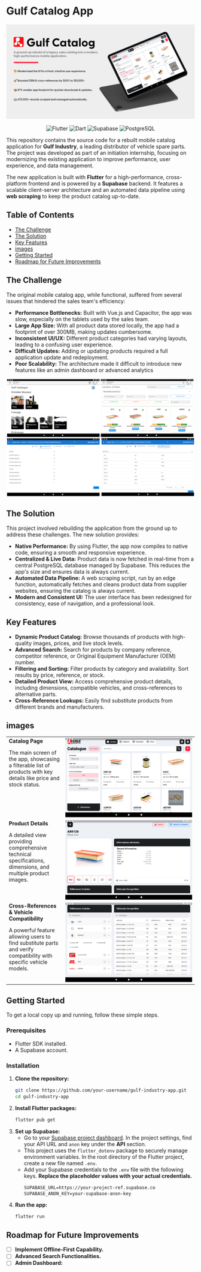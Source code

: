 # Gulf Catalog App

![Gulf Catalog App Thumbnail](images/Gulf-Catalog-App.jpg)

<p align="center">
  <img src="https://img.shields.io/badge/Flutter-02569B?style=for-the-badge&logo=flutter&logoColor=white" alt="Flutter">
    <img src="https://img.shields.io/badge/Dart-0175C2?style=for-the-badge&logo=dart&logoColor=white" alt="Dart">
  <img src="https://img.shields.io/badge/Supabase-3ECF8E?style=for-the-badge&logo=supabase&logoColor=white" alt="Supabase">
  <img src="https://img.shields.io/badge/PostgreSQL-4169E1?style=for-the-badge&logo=postgresql&logoColor=white" alt="PostgreSQL">
</p>

This repository contains the source code for a rebuilt mobile catalog application for **Gulf Industry**, a leading distributor of vehicle spare parts. The project was developed as part of an initiation internship, focusing on modernizing the existing application to improve performance, user experience, and data management.

The new application is built with **Flutter** for a high-performance, cross-platform frontend and is powered by a **Supabase** backend. It features a scalable client-server architecture and an automated data pipeline using **web scraping** to keep the product catalog up-to-date.

## Table of Contents

- [The Challenge](#the-challenge)
- [The Solution](#the-solution)
- [Key Features](#key-features)
- [images](#images)
- [Getting Started](#getting-started)
- [Roadmap for Future Improvements](#roadmap-for-future-improvements)

## The Challenge

The original mobile catalog app, while functional, suffered from several issues that hindered the sales team's efficiency:

- **Performance Bottlenecks:** Built with Vue.js and Capacitor, the app was slow, especially on the tablets used by the sales team.
- **Large App Size:** With all product data stored locally, the app had a footprint of over 300MB, making updates cumbersome.
- **Inconsistent UI/UX:** Different product categories had varying layouts, leading to a confusing user experience.
- **Difficult Updates:** Adding or updating products required a full application update and redeployment.
- **Poor Scalability:** The architecture made it difficult to introduce new features like an admin dashboard or advanced analytics

![Old app's interfaces](images/old-app.png)

## The Solution

This project involved rebuilding the application from the ground up to address these challenges. The new solution provides:

- **Native Performance:** By using Flutter, the app now compiles to native code, ensuring a smooth and responsive experience.
- **Centralized & Live Data:** Product data is now fetched in real-time from a central PostgreSQL database managed by Supabase. This reduces the app's size and ensures data is always current.
- **Automated Data Pipeline:** A web scraping script, run by an edge function, automatically fetches and cleans product data from supplier websites, ensuring the catalog is always current.
- **Modern and Consistent UI:** The user interface has been redesigned for consistency, ease of navigation, and a professional look.

## Key Features

- **Dynamic Product Catalog:** Browse thousands of products with high-quality images, prices, and live stock levels.
- **Advanced Search:** Search for products by company reference, competitor reference, or Original Equipment Manufacturer (OEM) number.
- **Filtering and Sorting:** Filter products by category and availability. Sort results by price, reference, or stock.
- **Detailed Product View:** Access comprehensive product details, including dimensions, compatible vehicles, and cross-references to alternative parts.
- **Cross-Reference Lookups:** Easily find substitute products from different brands and manufacturers.

## images

<table>
  <tr>
    <td width="30%" valign="top">
      <strong>Catalog Page</strong>
      <p>The main screen of the app, showcasing a filterable list of products with key details like price and stock status.</p>
    </td>
    <td width="70%">
      <img src="images/catalog.png" alt="Catalog Page Screenshot">
    </td>
  </tr>
  <tr>
    <td width="30%" valign="top">
      <strong>Product Details</strong>
      <p>A detailed view providing comprehensive technical specifications, dimensions, and multiple product images.</p>
    </td>
    <td width="70%">
      <img src="images/details.png" alt="Product Details Screenshot">
    </td>
  </tr>
  <tr>
    <td width="30%" valign="top">
      <strong>Cross-References & Vehicle Compatibility</strong>
      <p>A powerful feature allowing users to find substitute parts and verify compatibility with specific vehicle models.</p>
    </td>
    <td width="70%">
      <img src="images/cross-ref.png" alt="Cross-Reference Screenshot">
    </td>
  </tr>
</table>

## Getting Started

To get a local copy up and running, follow these simple steps.

### Prerequisites

- Flutter SDK installed.
- A Supabase account.

### Installation

1.  **Clone the repository:**
    ```sh
    git clone https://github.com/your-username/gulf-industry-app.git
    cd gulf-industry-app
    ```
2.  **Install Flutter packages:**
    ```sh
    flutter pub get
    ```
3.  **Set up Supabase:**
    - Go to your [Supabase project dashboard](https://supabase.io/). In the project settings, find your API URL and `anon` key under the **API** section.
    - This project uses the `flutter_dotenv` package to securely manage environment variables. In the root directory of the Flutter project, create a new file named `.env`.
    - Add your Supabase credentials to the `.env` file with the following keys. **Replace the placeholder values with your actual credentials.**
      ```env
      SUPABASE_URL=https://your-project-ref.supabase.co
      SUPABASE_ANON_KEY=your-supabase-anon-key
      ```
4.  **Run the app:**
    ```sh
    flutter run
    ```

## Roadmap for Future Improvements

- [ ] **Implement Offline-First Capability.**
- [ ] **Advanced Search Functionalities.**
- [ ] **Admin Dashboard:**
